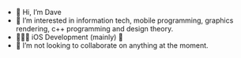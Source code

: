 - 👋 Hi, I’m Dave
- 👀 I’m interested in information tech, mobile programming, graphics rendering, c++ programming and design theory.
- 👨🏾‍💻 iOS Development (mainly) 🌱
- 💞️ I’m not looking to collaborate on anything at the moment.


<!---
davupls/davupls is a ✨ special ✨ repository because its `README.md` (this file) appears on your GitHub profile.
You can click the Preview link to take a look at your changes.
--->
